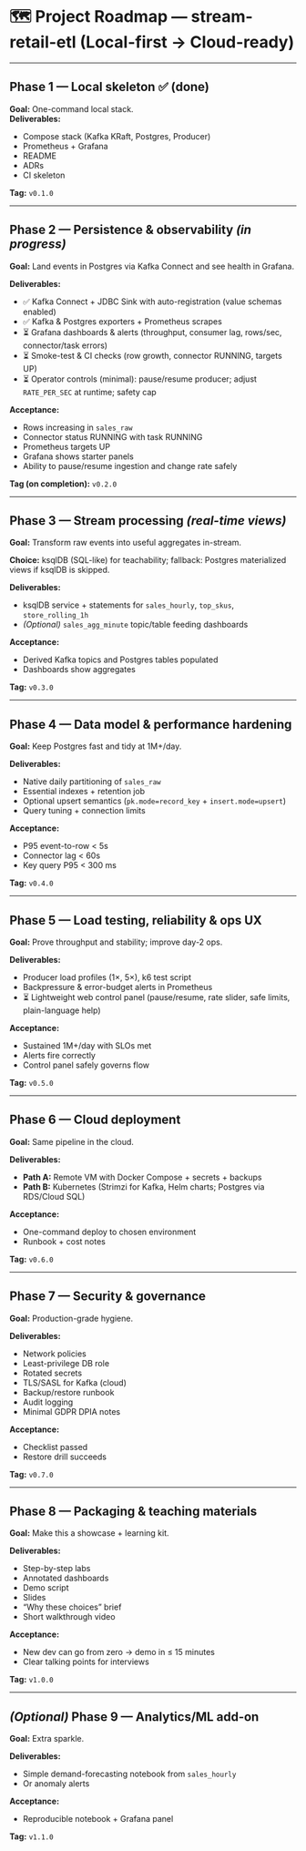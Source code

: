 # 🗺️ Project Roadmap — **stream-retail-etl** (Local-first → Cloud-ready)

---

## Phase 1 — Local skeleton ✅ (done)

**Goal:** One-command local stack.  
**Deliverables:**

- Compose stack (Kafka KRaft, Postgres, Producer)
- Prometheus + Grafana
- README
- ADRs
- CI skeleton

**Tag:** `v0.1.0`

---

## Phase 2 — Persistence & observability *(in progress)*

**Goal:** Land events in Postgres via Kafka Connect and see health in Grafana.

**Deliverables:**

- ✅ Kafka Connect + JDBC Sink with auto-registration (value schemas enabled)
- ✅ Kafka & Postgres exporters + Prometheus scrapes
- ⏳ Grafana dashboards & alerts (throughput, consumer lag, rows/sec, connector/task errors)
- ⏳ Smoke-test & CI checks (row growth, connector RUNNING, targets UP)
- ⏳ Operator controls (minimal): pause/resume producer; adjust `RATE_PER_SEC` at runtime; safety cap

**Acceptance:**

- Rows increasing in `sales_raw`
- Connector status RUNNING with task RUNNING
- Prometheus targets UP
- Grafana shows starter panels
- Ability to pause/resume ingestion and change rate safely

**Tag (on completion):** `v0.2.0`

---

## Phase 3 — Stream processing *(real-time views)*

**Goal:** Transform raw events into useful aggregates in-stream.

**Choice:** ksqlDB (SQL-like) for teachability; fallback: Postgres materialized views if ksqlDB is skipped.

**Deliverables:**

- ksqlDB service + statements for `sales_hourly`, `top_skus`, `store_rolling_1h`
- *(Optional)* `sales_agg_minute` topic/table feeding dashboards

**Acceptance:**

- Derived Kafka topics and Postgres tables populated
- Dashboards show aggregates

**Tag:** `v0.3.0`

---

## Phase 4 — Data model & performance hardening

**Goal:** Keep Postgres fast and tidy at 1M+/day.

**Deliverables:**

- Native daily partitioning of `sales_raw`
- Essential indexes + retention job
- Optional upsert semantics (`pk.mode=record_key` + `insert.mode=upsert`)
- Query tuning + connection limits

**Acceptance:**

- P95 event-to-row < 5s
- Connector lag < 60s
- Key query P95 < 300 ms

**Tag:** `v0.4.0`

---

## Phase 5 — Load testing, reliability & ops UX

**Goal:** Prove throughput and stability; improve day-2 ops.

**Deliverables:**

- Producer load profiles (1×, 5×), k6 test script
- Backpressure & error-budget alerts in Prometheus
- ⏳ Lightweight web control panel (pause/resume, rate slider, safe limits, plain-language help)

**Acceptance:**

- Sustained 1M+/day with SLOs met
- Alerts fire correctly
- Control panel safely governs flow

**Tag:** `v0.5.0`

---

## Phase 6 — Cloud deployment

**Goal:** Same pipeline in the cloud.

**Deliverables:**

- **Path A:** Remote VM with Docker Compose + secrets + backups
- **Path B:** Kubernetes (Strimzi for Kafka, Helm charts; Postgres via RDS/Cloud SQL)

**Acceptance:**

- One-command deploy to chosen environment
- Runbook + cost notes

**Tag:** `v0.6.0`

---

## Phase 7 — Security & governance

**Goal:** Production-grade hygiene.

**Deliverables:**

- Network policies
- Least-privilege DB role
- Rotated secrets
- TLS/SASL for Kafka (cloud)
- Backup/restore runbook
- Audit logging
- Minimal GDPR DPIA notes

**Acceptance:**

- Checklist passed
- Restore drill succeeds

**Tag:** `v0.7.0`

---

## Phase 8 — Packaging & teaching materials

**Goal:** Make this a showcase + learning kit.

**Deliverables:**

- Step-by-step labs
- Annotated dashboards
- Demo script
- Slides
- “Why these choices” brief
- Short walkthrough video

**Acceptance:**

- New dev can go from zero → demo in ≤ 15 minutes
- Clear talking points for interviews

**Tag:** `v1.0.0`

---

## *(Optional)* Phase 9 — Analytics/ML add-on

**Goal:** Extra sparkle.

**Deliverables:**

- Simple demand-forecasting notebook from `sales_hourly`
- Or anomaly alerts

**Acceptance:**

- Reproducible notebook + Grafana panel

**Tag:** `v1.1.0`
